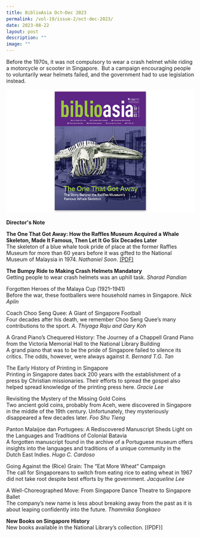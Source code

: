 ```yaml
---
title: BiblioAsia Oct–Dec 2023
permalink: /vol-19/issue-2/oct-dec-2023/
date: 2023-08-22
layout: post
description: ""
image: ""
---
```

Before the 1970s, it was not compulsory to wear a crash helmet while riding a motorcycle or scooter in Singapore.&nbsp; But a campaign encouraging people to voluntarily wear helmets failed, and the government had to use legislation instead.

<img src="/images/Vol%2019%20Issue%202/biblioasia_19_2_cover.png">

<a style="text-decoration: none; font-weight: bold;" href="/vol-19/issue-3/oct-dec-2023/director-note/">Director's Note</a>

<a style="text-decoration: none; font-weight: bold;" href="/vol-19/issue-2/jul-sep-2023/whales-skeletons-museums/">The One That Got Away: How the Raffles Museum Acquired a Whale Skeleton, Made It Famous, Then Let It Go Six Decades Later
</a><br>The skeleton of a blue whale took pride of place at the former Raffles Museum for more than 60 years before it was gifted to the National Museum of Malaysia in 1974. *Nathaniel Soon*. [(PDF)](/files/pdf/Vol%2019/Issue%202/1%20raffles%20museum%20whale%20edited.pdf)

<a style="text-decoration: none; font-weight: bold;" href="/vol-19/issue-2/jul-sep-2023/whales-skeletons-museums/">The Bumpy Ride to Making Crash Helmets Mandatory</a><br>
Getting people to wear crash helmets was an 
uphill task. *Sharad Pandian*

Forgotten Heroes of the Malaya Cup (1921–1941)<br>
Before the war, these footballers were household names in Singapore. *Nick Aplin*

Coach Choo Seng Quee: A Giant of Singapore Football<br>
Four decades after his death, we remember Choo Seng Quee’s many contributions to the sport. *A. Thiyaga Raju and Gary Koh*

A Grand Piano’s Chequered History: The Journey of a Chappell Grand Piano from the Victoria Memorial Hall to the National Library Building <br>
A grand piano that was to be the pride of Singapore failed to silence its critics. The odds, however, were always against it. *Bernard T.G. Tan*

The Early History of Printing in Singapore<br>
Printing in Singapore dates back 200 years with the establishment of a press by Christian missionaries. Their efforts to spread the gospel also helped spread knowledge of the printing press here. *Gracie Lee*

Revisiting the Mystery of the Missing Gold Coins<br>
Two ancient gold coins, probably from Aceh, were discovered in Singapore in the middle of the 19th century. Unfortunately, they mysteriously disappeared a few decades later. *Foo Shu Tieng*

Panton Malaijoe dan Portugees: A Rediscovered Manuscript Sheds Light on the Languages and Traditions of Colonial Batavia<br>
A forgotten manuscript found in the archive of a Portuguese museum offers insights into the languages and traditions of a unique community in the Dutch East Indies. *Hugo C. Cardoso*

Going Against the (Rice) Grain: The “Eat More Wheat” Campaign<br>
The call for Singaporeans to switch from eating rice to eating wheat in 1967 did not take root despite best efforts by the government. *Jacqueline Lee*

A Well-Choreographed Move: From Singapore Dance Theatre to Singapore Ballet<br>
The company’s new name is less about breaking away from the past as it is about leaping confidently into the future. *Thammika Songkaeo*

<a style="text-decoration: none; font-weight: bold;" href="/vol-19/issue-3/oct-dec-2023/new-books-singapore-history/">New Books on Singapore History </a><br>New books available in the National Library’s collection. [(PDF)]